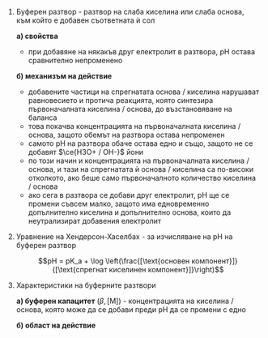 1. Буферен разтвор - разтвор на слаба киселина или слаба основа, към който е добавен съответната ѝ сол
	
	**а) свойства**
	- при добавяне на някакъв друг електролит в разтвора, $\text{pH}$ остава сравнително непроменено
	
	**б) механизъм на действие**
	- добавените частици на спрегнатата основа / киселина нарушават равновесието и протича реакцията, която синтезира първоначалната киселина / основа, до възстановяване на баланса
	- това покачва концентрацията на първоначалната киселина / основа, защото обемът на разтвора остава непроменен
	- самото $\text{pH}$ на разтвора обаче остава едно и също, защото не се добавят $\ce{H3O+ / OH-}$ йони
	- по този начин и концентрацията на първоначалната киселина / основа, и тази на спрегнатата ѝ основа / киселина са по-високи отколкото, ако беше само първоначалното количество киселина / основа
	- ако сега в разтвора се добави друг електролит, $\text{pH}$ ще се промени съвсем малко, защото има едновременно допълнително киселина и допълнително основа, които да неутрализират добавения електролит

2. Уравнение на Хендерсон-Хаселбах - за изчисляване на $\text{pH}$ на буферен разтвор
	
	$$pH = pK_a + \log \left(\frac{[\text{основен компонент}]}{[\text{спрегнат киселинен компонент}]}\right)$$

3. Характеристики на буферните разтвори
	
	**а) буферен капацитет** ($\beta, [\text{M}]$) - концентрацията на киселина / основа, която може да се добави преди $\text{pH}$ да се промени с едно
	
	**б) област на действие**